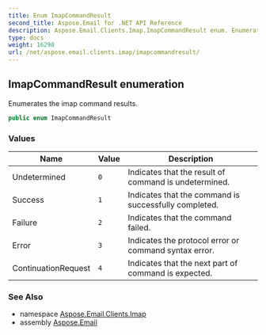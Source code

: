 ```yaml
---
title: Enum ImapCommandResult
second_title: Aspose.Email for .NET API Reference
description: Aspose.Email.Clients.Imap.ImapCommandResult enum. Enumerates the imap command results
type: docs
weight: 16290
url: /net/aspose.email.clients.imap/imapcommandresult/
---
```

## ImapCommandResult enumeration

Enumerates the imap command results.

```csharp
public enum ImapCommandResult
```

### Values

| Name | Value | Description |
| --- | --- | --- |
| Undetermined | `0` | Indicates that the result of command is undetermined. |
| Success | `1` | Indicates that the command is successfully completed. |
| Failure | `2` | Indicates that the command failed. |
| Error | `3` | Indicates the protocol error or command syntax error. |
| ContinuationRequest | `4` | Indicates that the next part of command is expected. |

### See Also

* namespace [Aspose.Email.Clients.Imap](../../aspose.email.clients.imap/)
* assembly [Aspose.Email](../../)


